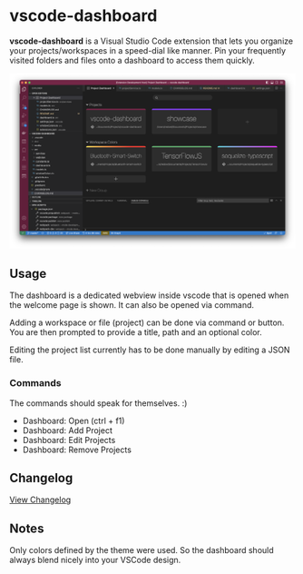 # vscode-dashboard

**vscode-dashboard** is a Visual Studio Code extension that lets you organize your projects/workspaces in a speed-dial like manner. Pin your frequently visited folders and files onto a dashboard to access them quickly.

![](screenshot.png)

## Usage
The dashboard is a dedicated webview inside vscode that is opened when the welcome page is shown. It can also be opened via command.

Adding a workspace or file (project) can be done via command or button.  You are then prompted to provide a title, path and an optional color.

Editing the project list currently has to be done manually by editing a JSON file.

### Commands
The commands should speak for themselves. :)
* Dashboard: Open (ctrl + f1)
* Dashboard: Add Project
* Dashboard: Edit Projects
* Dashboard: Remove Projects



## Changelog
[View Changelog](CHANGELOG.md)

## Notes
Only colors defined by the theme were used. So the dashboard should always blend nicely into your VSCode design. 